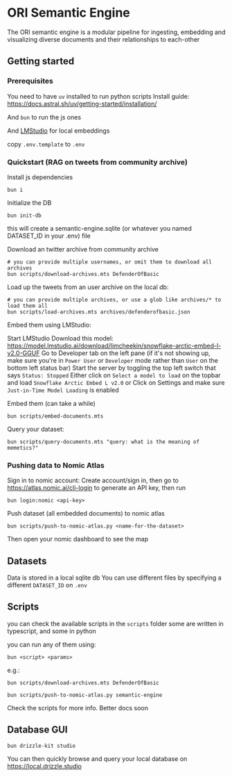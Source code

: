 # ORI Semantic Engine

The ORI semantic engine is a modular pipeline for ingesting, embedding and visualizing diverse documents and their relationships to each-other

## Getting started

### Prerequisites

You need to have `uv` installed to run python scripts
Install guide: https://docs.astral.sh/uv/getting-started/installation/

And `bun` to run the js ones

And [LMStudio](https://lmstudio.ai/) for local embeddings

copy `.env.template` to `.env`

### Quickstart (RAG on tweets from community archive)

Install js dependencies

```
bun i
```

Initialize the DB

```
bun init-db
```

this will create a semantic-engine.sqlite (or whatever you named DATASET_ID in your .env) file

Download an twitter archive from community archive

```
# you can provide multiple usernames, or omit them to download all archives
bun scripts/download-archives.mts DefenderOfBasic
```

Load up the tweets from an user archive on the local db:

```
# you can provide multiple archives, or use a glob like archives/* to load them all
bun scripts/load-archives.mts archives/defenderofbasic.json
```

Embed them using LMStudio:

Start LMStudio
Download this model: https://model.lmstudio.ai/download/limcheekin/snowflake-arctic-embed-l-v2.0-GGUF
Go to Developer tab on the left pane (if it's not showing up, make sure you're in `Power User` or `Developer` mode rather than `User` on the bottom left status bar)
Start the server by toggling the top left switch that says `Status: Stopped`
Either click on `Select a model to load` on the topbar and load `Snowflake Arctic Embed L v2.0` or Click on Settings and make sure `Just-in-Time Model Loading` is enabled

Embed them (can take a while)

```
bun scripts/embed-documents.mts
```

Query your dataset:

```
bun scripts/query-documents.mts "query: what is the meaning of memetics?"
```

### Pushing data to Nomic Atlas

Sign in to nomic account:
Create account/sign in, then go to https://atlas.nomic.ai/cli-login to generate an API key, then run

```
bun login:nomic <api-key>
```

Push dataset (all embedded documents) to nomic atlas

```
bun scripts/push-to-nomic-atlas.py <name-for-the-dataset>
```

Then open your nomic dashboard to see the map

## Datasets

Data is stored in a local sqlite db
You can use different files by specifying a different `DATASET_ID` on `.env`

## Scripts

you can check the available scripts in the `scripts` folder
some are written in typescript, and some in python

you can run any of them using:

```
bun <script> <params>
```

e.g.:

```
bun scripts/download-archives.mts DefenderOfBasic
```

```
bun scripts/push-to-nomic-atlas.py semantic-engine
```

Check the scripts for more info. Better docs soon

## Database GUI

```
bun drizzle-kit studio
```

You can then quickly browse and query your local database on https://local.drizzle.studio
